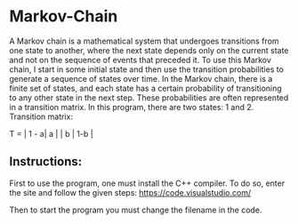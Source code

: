 # Markov-Chain

A Markov chain is a mathematical system that undergoes transitions from one state to another, where the next state depends only on the current state and not on the sequence of events that preceded it.
To use this Markov chain, I start in some initial state and then use the transition probabilities to generate a sequence of states over time. 
In the Markov chain, there is a finite set of states, and each state has a certain probability of transitioning to any other state in the next step. 
These probabilities are often represented in a transition matrix. In this program, there are two states: 1 and 2. Transition matrix:

T =
| 1 - a| a |
| b | 1-b |

## Instructions:
First to use the program, one must install the C++ compiler. To do so, enter the site and follow the given steps: https://code.visualstudio.com/

Then to start the program you must change the filename in the code.
